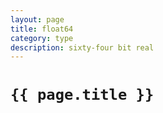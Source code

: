 ```yaml
---
layout: page
title: float64
category: type
description: sixty-four bit real
---
```


# `{{ page.title }}`
